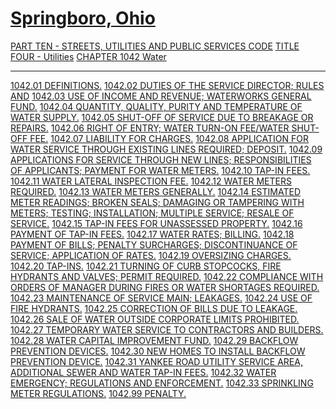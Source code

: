 [Springboro, Ohio](indexee20.html)
==================================

[PART TEN - STREETS, UTILITIES AND PUBLIC SERVICES CODE](407fa412.html)
[TITLE FOUR - Utilities](4295a412.html) [CHAPTER 1042
Water](42cca412.html)

* * * * *

[1042.01 DEFINITIONS.](42faa412.html) [1042.02 DUTIES OF THE SERVICE
DIRECTOR; RULES AND](42ffa412.html) [1042.03 USE OF INCOME AND REVENUE;
WATERWORKS GENERAL FUND.](4303a412.html) [1042.04 QUANTITY, QUALITY,
PURITY AND TEMPERATURE OF WATER SUPPLY.](4306a412.html) [1042.05
SHUT-OFF OF SERVICE DUE TO BREAKAGE OR REPAIRS.](430aa412.html) [1042.06
RIGHT OF ENTRY; WATER TURN-ON FEE/WATER SHUT-OFF FEE.](430ea412.html)
[1042.07 LIABILITY FOR CHARGES.](4312a412.html) [1042.08 APPLICATION FOR
WATER SERVICE THROUGH EXISTING LINES REQUIRED; DEPOSIT.](4316a412.html)
[1042.09 APPLICATIONS FOR SERVICE THROUGH NEW LINES; RESPONSIBILITIES OF
APPLICANTS; PAYMENT FOR WATER METERS.](431ea412.html) [1042.10 TAP-IN
FEES.](4322a412.html) [1042.11 WATER LATERAL INSPECTION
FEE.](4330a412.html) [1042.12 WATER METERS REQUIRED.](4334a412.html)
[1042.13 WATER METERS GENERALLY.](4337a412.html) [1042.14 ESTIMATED
METER READINGS; BROKEN SEALS; DAMAGING OR TAMPERING WITH METERS;
TESTING; INSTALLATION; MULTIPLE SERVICE; RESALE OF
SERVICE.](433fa412.html) [1042.15 TAP-IN FEES FOR UNASSESSED
PROPERTY.](4343a412.html) [1042.16 PAYMENT OF TAP-IN
FEES.](4351a412.html) [1042.17 WATER RATES; BILLING.](4361a412.html)
[1042.18 PAYMENT OF BILLS; PENALTY SURCHARGES; DISCONTINUANCE OF
SERVICE; APPLICATION OF RATES.](436aa412.html) [1042.19 OVERSIZING
CHARGES.](4377a412.html) [1042.20 TAP-INS.](437fa412.html) [1042.21
TURNING OF CURB STOPCOCKS, FIRE HYDRANTS AND VALVES; PERMIT
REQUIRED.](4383a412.html) [1042.22 COMPLIANCE WITH ORDERS OF MANAGER
DURING FIRES OR WATER SHORTAGES REQUIRED.](4387a412.html) [1042.23
MAINTENANCE OF SERVICE MAIN; LEAKAGES.](438aa412.html) [1042.24 USE OF
FIRE HYDRANTS.](438ea412.html) [1042.25 CORRECTION OF BILLS DUE TO
LEAKAGE.](4391a412.html) [1042.26 SALE OF WATER OUTSIDE CORPORATE LIMITS
PROHIBITED.](4394a412.html) [1042.27 TEMPORARY WATER SERVICE TO
CONTRACTORS AND BUILDERS.](4397a412.html) [1042.28 WATER CAPITAL
IMPROVEMENT FUND.](439da412.html) [1042.29 BACKFLOW PREVENTION
DEVICES.](43a0a412.html) [1042.30 NEW HOMES TO INSTALL BACKFLOW
PREVENTION DEVICE.](43aca412.html) [1042.31 YANKEE ROAD UTILITY SERVICE
AREA, ADDITIONAL SEWER AND WATER TAP-IN FEES.](43b5a412.html) [1042.32
WATER EMERGENCY; REGULATIONS AND ENFORCEMENT.](43c0a412.html) [1042.33
SPRINKLING METER REGULATIONS.](43d1a412.html) [1042.99
PENALTY.](43d7a412.html)

